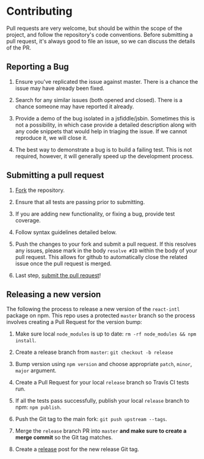 # Contributing

Pull requests are very welcome, but should be within the scope of the project, and follow the repository's code conventions. Before submitting a pull request, it's always good to file an issue, so we can discuss the details of the PR.

## Reporting a Bug

1. Ensure you've replicated the issue against master. There is a chance the issue may have already been fixed.

2. Search for any similar issues (both opened and closed). There is a chance someone may have reported it already.

3. Provide a demo of the bug isolated in a jsfiddle/jsbin. Sometimes this is not a possibility, in which case provide a detailed description along with any code snippets that would help in triaging the issue. If we cannot reproduce it, we will close it.

4. The best way to demonstrate a bug is to build a failing test. This is not required, however, it will generally speed up the development process.

## Submitting a pull request

1. [Fork][fork] the repository.

1. Ensure that all tests are passing prior to submitting.

1. If you are adding new functionality, or fixing a bug, provide test coverage.

1. Follow syntax guidelines detailed below.

1. Push the changes to your fork and submit a pull request. If this resolves any issues, please mark in the body `resolve #ID` within the body of your pull request. This allows for github to automatically close the related issue once the pull request is merged.

1. Last step, [submit the pull request][pr]!

[pr]: https://github.com/formatjs/formatjs/compare/
[fork]: https://github.com/formatjs/formatjs/fork/

## Releasing a new version

The following the process to release a new version of the `react-intl` package on npm. This repo uses a protected `master` branch so the process involves creating a Pull Request for the version bump:

1. Make sure local `node_modules` is up to date: `rm -rf node_modules && npm install`.

2. Create a release branch from `master`: `git checkout -b release`

3. Bump version using `npm version` and choose appropriate `patch`, `minor`, `major` argument.

4. Create a Pull Request for your local `release` branch so Travis CI tests run.

5. If all the tests pass successfully, publish your local `release` branch to npm: `npm publish`.

6. Push the Git tag to the main fork: `git push upstream --tags`.

7. Merge the `release` branch PR into `master` **and make sure to create a merge commit** so the Git tag matches.

8. Create a [release](https://github.com/formatjs/formatjs/releases) post for the new release Git tag.
